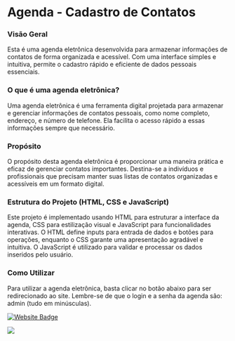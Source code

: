 # Agenda  - Cadastro de Contatos

### Visão Geral
Esta é uma agenda eletrônica desenvolvida para armazenar informações de contatos de forma organizada e acessível. Com uma interface simples e intuitiva, permite o cadastro rápido e eficiente de dados pessoais essenciais.

### O que é uma agenda eletrônica?
Uma agenda eletrônica é uma ferramenta digital projetada para armazenar e gerenciar informações de contatos pessoais, como nome completo, endereço, e número de telefone. Ela facilita o acesso rápido a essas informações sempre que necessário.

### Propósito
O propósito desta agenda eletrônica é proporcionar uma maneira prática e eficaz de gerenciar contatos importantes. Destina-se a indivíduos e profissionais que precisam manter suas listas de contatos organizadas e acessíveis em um formato digital.

### Estrutura do Projeto (HTML, CSS e JavaScript)
Este projeto é implementado usando HTML para estruturar a interface da agenda, CSS para estilização visual e JavaScript para funcionalidades interativas. O HTML define inputs para entrada de dados e botões para operações, enquanto o CSS garante uma apresentação agradável e intuitiva. O JavaScript é utilizado para validar e processar os dados inseridos pelo usuário.

### Como Utilizar
Para utilizar a agenda eletrônica, basta clicar no botão abaixo para ser redirecionado ao site. Lembre-se de que o login e a senha da agenda são: admin (tudo em minúsculas).

[![Website Badge](https://img.shields.io/badge/-Agenda-47CCCC?style=flat&logo=Google-Chrome&logoColor=white)](https://caiomcancela.github.io/Agenda/)

<img src=https://i.ibb.co/DGzQ3Xt/Captura-de-tela-2024-06-21-121954.png>
